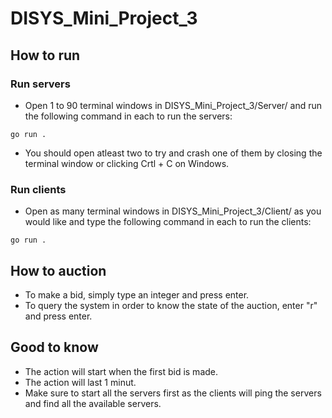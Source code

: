 # DISYS_Mini_Project_3

## How to run
### Run servers
- Open 1 to 90 terminal windows in DISYS_Mini_Project_3/Server/ and run the following command in each to run the servers: 
```console
go run .
```
- You should open atleast two to try and crash one of them by closing the terminal window or clicking Crtl + C on Windows.
### Run clients
- Open as many terminal windows in DISYS_Mini_Project_3/Client/ as you would like and type the following command in each to run the clients:
```console
go run .
```
## How to auction
- To make a bid, simply type an integer and press enter.
- To query the system in order to know the state of the auction, enter "r" and press enter.

## Good to know
- The action will start when the first bid is made.
- The action will last 1 minut.
- Make sure to start all the servers first as the clients will ping the servers and find all the available servers.

